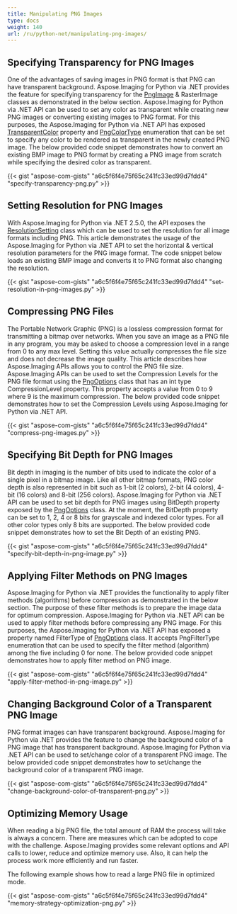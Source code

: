 ```yaml
---
title: Manipulating PNG Images
type: docs
weight: 140
url: /ru/python-net/manipulating-png-images/
---
```


## **Specifying Transparency for PNG Images**
One of the advantages of saving images in PNG format is that PNG can have transparent background. Aspose.Imaging for Python via .NET provides the feature for specifying transparency for the [PngImage](https://reference.aspose.com/imaging/ru/python-net/aspose.imaging.fileformats.png/pngimage) & RasterImage classes as demonstrated in the below section. Aspose.Imaging for Python via .NET API can be used to set any color as transparent while creating new PNG images or converting existing images to PNG format. For this purposes, the Aspose.Imaging for Python via .NET API has exposed [TransparentColor](https://reference.aspose.com/imaging/ru/python-net/aspose.imaging.fileformats.png/pngimage/properties/transparentcolor) property and [PngColorType](https://reference.aspose.com/imaging/ru/python-net/aspose.imaging.fileformats.png/pngcolortype) enumeration that can be set to specify any color to be rendered as transparent in the newly created PNG image. The below provided code snippet demonstrates how to convert an existing BMP image to PNG format by creating a PNG image from scratch while specifying the desired color as transparent.

{{< gist "aspose-com-gists" "a6c5f6f4e75f65c241fc33ed99d7fdd4" "specify-transparency-png.py" >}}


## **Setting Resolution for PNG Images**
With Aspose.Imaging for Python via .NET 2.5.0, the API exposes the [ResolutionSetting](https://reference.aspose.com/imaging/ru/python-net/aspose.imaging/resolutionsetting) class which can be used to set the resolution for all image formats including PNG. This article demonstrates the usage of the Aspose.Imaging for Python via .NET API to set the horizontal & vertical resolution parameters for the PNG image format. The code snippet below loads an existing BMP image and converts it to PNG format also changing the resolution.

{{< gist "aspose-com-gists" "a6c5f6f4e75f65c241fc33ed99d7fdd4" "set-resolution-in-png-images.py" >}}


## **Compressing PNG Files**
The Portable Network Graphic (PNG) is a lossless compression format for transmitting a bitmap over networks. When you save an image as a PNG file in any program, you may be asked to choose a compression level in a range from 0 to any max level. Setting this value actually compresses the file size and does not decrease the image quality. This article describes how Aspose.Imaging APIs allows you to control the PNG file size. Aspose.Imaging APIs can be used to set the Compression Levels for the PNG file format using the [PngOptions](https://reference.aspose.com/imaging/ru/python-net/aspose.imaging.imageoptions/pngoptions) class that has an int type CompressionLevel property. This property accepts a value from 0 to 9 where 9 is the maximum compression. The below provided code snippet demonstrates how to set the Compression Levels using Aspose.Imaging for Python via .NET API.

{{< gist "aspose-com-gists" "a6c5f6f4e75f65c241fc33ed99d7fdd4" "compress-png-images.py" >}}


## **Specifying Bit Depth for PNG Images**
Bit depth in imaging is the number of bits used to indicate the color of a single pixel in a bitmap image. Like all other bitmap formats, PNG color depth is also represented in bit such as 1-bit (2 colors), 2-bit (4 colors), 4-bit (16 colors) and 8-bit (256 colors). Aspose.Imaging for Python via .NET API can be used to set bit depth for PNG images using BitDepth property exposed by the [PngOptions](https://reference.aspose.com/imaging/ru/python-net/aspose.imaging.imageoptions/pngoptions) class. At the moment, the BitDepth property can be set to 1, 2, 4 or 8 bits for grayscale and indexed color types. For all other color types only 8 bits are supported. The below provided code snippet demonstrates how to set the Bit Depth of an existing PNG.

{{< gist "aspose-com-gists" "a6c5f6f4e75f65c241fc33ed99d7fdd4" "specify-bit-depth-in-png-image.py" >}}


## **Applying Filter Methods on PNG Images**
Aspose.Imaging for Python via .NET provides the functionality to apply filter methods (algorithms) before compression as demonstrated in the below section. The purpose of these filter methods is to prepare the image data for optimum compression. Aspose.Imaging for Python via .NET API can be used to apply filter methods before compressing any PNG image. For this purposes, the Aspose.Imaging for Python via .NET API has exposed a property named FilterType of [PngOptions](https://reference.aspose.com/imaging/ru/python-net/aspose.imaging.imageoptions/pngoptions) class. It accepts PngFilterType enumeration that can be used to specify the filter method (algorithm) among the five including 0 for none. The below provided code snippet demonstrates how to apply filter method on PNG image.

{{< gist "aspose-com-gists" "a6c5f6f4e75f65c241fc33ed99d7fdd4" "apply-filter-method-in-png-image.py" >}}


## **Changing Background Color of a Transparent PNG Image**
PNG format images can have transparent background. Aspose.Imaging for Python via .NET provides the feature to change the background color of a PNG image that has transparent background. Aspose.Imaging for Python via .NET API can be used to set/change color of a transparent PNG image. The below provided code snippet demonstrates how to set/change the background color of a transparent PNG image.

{{< gist "aspose-com-gists" "a6c5f6f4e75f65c241fc33ed99d7fdd4" "change-background-color-of-transparent-png.py" >}}

## **Optimizing Memory Usage**
When reading a big PNG file, the total amount of RAM the process will take is always a concern. There are measures which can be adopted to cope with the challenge. Aspose.Imaging provides some relevant options and API calls to lower, reduce and optimize memory use. Also, it can help the process work more efficiently and run faster.

The following example shows how to read a large PNG file in optimized mode.

{{< gist "aspose-com-gists" "a6c5f6f4e75f65c241fc33ed99d7fdd4" "memory-strategy-optimization-png.py" >}}

